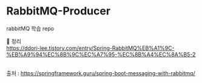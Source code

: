 # RabbitMQ-Producer
rabbitMQ 학습 repo 

📝 정리 <br/>
https://ddori-lee.tistory.com/entry/Spring-RabbitMQ%EB%A1%9C-%EB%A9%94%EC%8B%9C%EC%A7%95-%EC%8B%A4%EC%8A%B5-2 

<br/>출처 : https://springframework.guru/spring-boot-messaging-with-rabbitmq/ 
